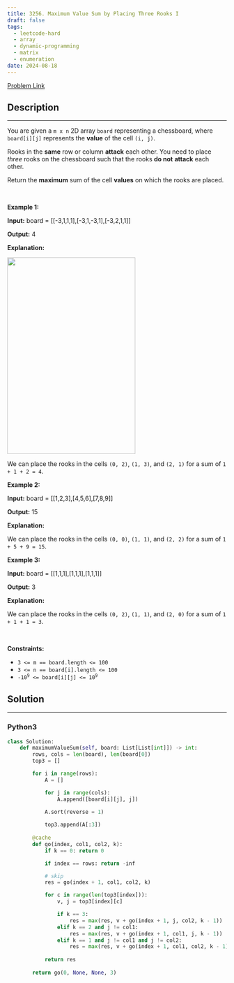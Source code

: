 ```yaml
---
title: 3256. Maximum Value Sum by Placing Three Rooks I
draft: false
tags: 
  - leetcode-hard
  - array
  - dynamic-programming
  - matrix
  - enumeration
date: 2024-08-18
---
```


[Problem Link](https://leetcode.com/problems/maximum-value-sum-by-placing-three-rooks-i/)

## Description

---
<p>You are given a <code>m x n</code> 2D array <code>board</code> representing a chessboard, where <code>board[i][j]</code> represents the <strong>value</strong> of the cell <code>(i, j)</code>.</p>

<p>Rooks in the <strong>same</strong> row or column <strong>attack</strong> each other. You need to place <em>three</em> rooks on the chessboard such that the rooks <strong>do not</strong> <strong>attack</strong> each other.</p>

<p>Return the <strong>maximum</strong> sum of the cell <strong>values</strong> on which the rooks are placed.</p>

<p>&nbsp;</p>
<p><strong class="example">Example 1:</strong></p>

<div class="example-block">
<p><strong>Input:</strong> <span class="example-io">board = </span>[[-3,1,1,1],[-3,1,-3,1],[-3,2,1,1]]</p>

<p><strong>Output:</strong> 4</p>

<p><strong>Explanation:</strong></p>

<p><img alt="" src="https://assets.leetcode.com/uploads/2024/08/08/rooks2.png" style="width: 294px; height: 450px;" /></p>

<p>We can place the rooks in the cells <code>(0, 2)</code>, <code>(1, 3)</code>, and <code>(2, 1)</code> for a sum of <code>1 + 1 + 2 = 4</code>.</p>
</div>

<p><strong class="example">Example 2:</strong></p>

<div class="example-block">
<p><strong>Input:</strong> <span class="example-io">board = [[1,2,3],[4,5,6],[7,8,9]]</span></p>

<p><strong>Output:</strong> <span class="example-io">15</span></p>

<p><strong>Explanation:</strong></p>

<p>We can place the rooks in the cells <code>(0, 0)</code>, <code>(1, 1)</code>, and <code>(2, 2)</code> for a sum of <code>1 + 5 + 9 = 15</code>.</p>
</div>

<p><strong class="example">Example 3:</strong></p>

<div class="example-block">
<p><strong>Input:</strong> <span class="example-io">board = [[1,1,1],[1,1,1],[1,1,1]]</span></p>

<p><strong>Output:</strong> <span class="example-io">3</span></p>

<p><strong>Explanation:</strong></p>

<p>We can place the rooks in the cells <code>(0, 2)</code>, <code>(1, 1)</code>, and <code>(2, 0)</code> for a sum of <code>1 + 1 + 1 = 3</code>.</p>
</div>

<p>&nbsp;</p>
<p><strong>Constraints:</strong></p>

<ul>
	<li><code>3 &lt;= m == board.length &lt;= 100</code></li>
	<li><code>3 &lt;= n == board[i].length &lt;= 100</code></li>
	<li><code>-10<sup>9</sup> &lt;= board[i][j] &lt;= 10<sup>9</sup></code></li>
</ul>


## Solution

---
### Python3
``` py title='maximum-value-sum-by-placing-three-rooks-i'
class Solution:
    def maximumValueSum(self, board: List[List[int]]) -> int:
        rows, cols = len(board), len(board[0])
        top3 = []

        for i in range(rows):
            A = []

            for j in range(cols):
                A.append([board[i][j], j])
            
            A.sort(reverse = 1)

            top3.append(A[:3])
        
        @cache
        def go(index, col1, col2, k):
            if k == 0: return 0

            if index == rows: return -inf

            # skip
            res = go(index + 1, col1, col2, k)

            for c in range(len(top3[index])):
                v, j = top3[index][c]

                if k == 3:
                    res = max(res, v + go(index + 1, j, col2, k - 1))
                elif k == 2 and j != col1:
                    res = max(res, v + go(index + 1, col1, j, k - 1))
                elif k == 1 and j != col1 and j != col2:
                    res = max(res, v + go(index + 1, col1, col2, k - 1))
            
            return res
        
        return go(0, None, None, 3)
```

